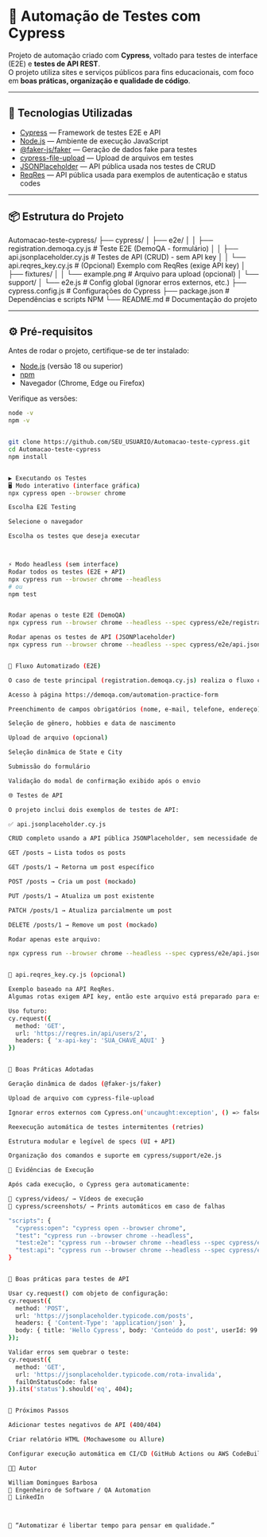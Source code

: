# 🧪 Automação de Testes com Cypress

Projeto de automação criado com **Cypress**, voltado para testes de interface (E2E) e **testes de API REST**.  
O projeto utiliza sites e serviços públicos para fins educacionais, com foco em **boas práticas, organização e qualidade de código**.

---

## 🚀 Tecnologias Utilizadas

- [Cypress](https://www.cypress.io/) — Framework de testes E2E e API  
- [Node.js](https://nodejs.org/) — Ambiente de execução JavaScript  
- [@faker-js/faker](https://fakerjs.dev/) — Geração de dados fake para testes  
- [cypress-file-upload](https://github.com/abramenal/cypress-file-upload) — Upload de arquivos em testes  
- [JSONPlaceholder](https://jsonplaceholder.typicode.com/) — API pública usada nos testes de CRUD  
- [ReqRes](https://reqres.in/) — API pública usada para exemplos de autenticação e status codes  

---

## 📦 Estrutura do Projeto

Automacao-teste-cypress/
├── cypress/
│ ├── e2e/
│ │ ├── registration.demoqa.cy.js # Teste E2E (DemoQA - formulário)
│ │ ├── api.jsonplaceholder.cy.js # Testes de API (CRUD) - sem API key
│ │ └── api.reqres_key.cy.js # (Opcional) Exemplo com ReqRes (exige API key)
│ ├── fixtures/
│ │ └── example.png # Arquivo para upload (opcional)
│ └── support/
│ └── e2e.js # Config global (ignorar erros externos, etc.)
├── cypress.config.js # Configurações do Cypress
├── package.json # Dependências e scripts NPM
└── README.md # Documentação do projeto


---

## ⚙️ Pré-requisitos

Antes de rodar o projeto, certifique-se de ter instalado:

- [Node.js](https://nodejs.org/en/) (versão 18 ou superior)
- [npm](https://www.npmjs.com/)
- Navegador (Chrome, Edge ou Firefox)

Verifique as versões:
```bash
node -v
npm -v


git clone https://github.com/SEU_USUARIO/Automacao-teste-cypress.git
cd Automacao-teste-cypress
npm install


▶️ Executando os Testes
🖥️ Modo interativo (interface gráfica)
npx cypress open --browser chrome

Escolha E2E Testing

Selecione o navegador

Escolha os testes que deseja executar



⚡ Modo headless (sem interface)
Rodar todos os testes (E2E + API)
npx cypress run --browser chrome --headless
# ou
npm test


Rodar apenas o teste E2E (DemoQA)
npx cypress run --browser chrome --headless --spec cypress/e2e/registration.demoqa.cy.js

Rodar apenas os testes de API (JSONPlaceholder)
npx cypress run --browser chrome --headless --spec cypress/e2e/api.jsonplaceholder.cy.js


🧠 Fluxo Automatizado (E2E)

O caso de teste principal (registration.demoqa.cy.js) realiza o fluxo completo do formulário:

Acesso à página https://demoqa.com/automation-practice-form

Preenchimento de campos obrigatórios (nome, e-mail, telefone, endereço)

Seleção de gênero, hobbies e data de nascimento

Upload de arquivo (opcional)

Seleção dinâmica de State e City

Submissão do formulário

Validação do modal de confirmação exibido após o envio

🌐 Testes de API

O projeto inclui dois exemplos de testes de API:

✅ api.jsonplaceholder.cy.js

CRUD completo usando a API pública JSONPlaceholder, sem necessidade de autenticação:

GET /posts → Lista todos os posts

GET /posts/1 → Retorna um post específico

POST /posts → Cria um post (mockado)

PUT /posts/1 → Atualiza um post existente

PATCH /posts/1 → Atualiza parcialmente um post

DELETE /posts/1 → Remove um post (mockado)

Rodar apenas este arquivo:

npx cypress run --browser chrome --headless --spec cypress/e2e/api.jsonplaceholder.cy.js


🔐 api.reqres_key.cy.js (opcional)

Exemplo baseado na API ReqRes.
Algumas rotas exigem API key, então este arquivo está preparado para estudos de autenticação, tokens e headers.

Uso futuro:
cy.request({
  method: 'GET',
  url: 'https://reqres.in/api/users/2',
  headers: { 'x-api-key': 'SUA_CHAVE_AQUI' }
})


🧱 Boas Práticas Adotadas

Geração dinâmica de dados (@faker-js/faker)

Upload de arquivo com cypress-file-upload

Ignorar erros externos com Cypress.on('uncaught:exception', () => false)

Reexecução automática de testes intermitentes (retries)

Estrutura modular e legível de specs (UI + API)

Organização dos comandos e suporte em cypress/support/e2e.js

📸 Evidências de Execução

Após cada execução, o Cypress gera automaticamente:

📂 cypress/videos/ → Vídeos de execução
📂 cypress/screenshots/ → Prints automáticos em caso de falhas

"scripts": {
  "cypress:open": "cypress open --browser chrome",
  "test": "cypress run --browser chrome --headless",
  "test:e2e": "cypress run --browser chrome --headless --spec cypress/e2e/registration.demoqa.cy.js",
  "test:api": "cypress run --browser chrome --headless --spec cypress/e2e/api.jsonplaceholder.cy.js"
}


🧱 Boas práticas para testes de API

Usar cy.request() com objeto de configuração:
cy.request({
  method: 'POST',
  url: 'https://jsonplaceholder.typicode.com/posts',
  headers: { 'Content-Type': 'application/json' },
  body: { title: 'Hello Cypress', body: 'Conteúdo do post', userId: 99 }
});

Validar erros sem quebrar o teste:
cy.request({
  method: 'GET',
  url: 'https://jsonplaceholder.typicode.com/rota-invalida',
  failOnStatusCode: false
}).its('status').should('eq', 404);


🧩 Próximos Passos

Adicionar testes negativos de API (400/404)

Criar relatório HTML (Mochawesome ou Allure)

Configurar execução automática em CI/CD (GitHub Actions ou AWS CodeBuild)

👨‍💻 Autor

William Domingues Barbosa
💼 Engenheiro de Software / QA Automation
🔗 LinkedIn



💬 “Automatizar é libertar tempo para pensar em qualidade.”